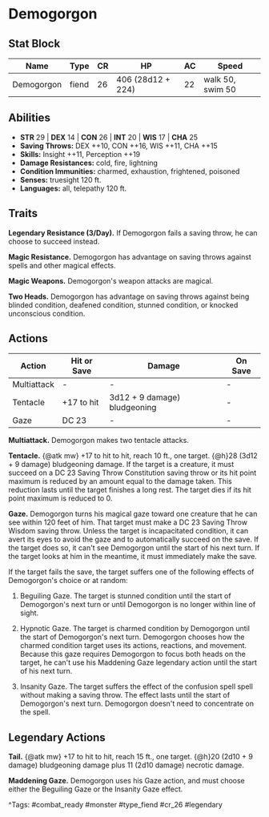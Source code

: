 # Demogorgon

## Stat Block

| Name | Type | CR | HP | AC | Speed |
|------|------|----|----|----|-------|
| Demogorgon | fiend | 26 | 406 (28d12 + 224) | 22 | walk 50, swim 50 |

## Abilities

- **STR** 29 | **DEX** 14 | **CON** 26 | **INT** 20 | **WIS** 17 | **CHA** 25
- **Saving Throws:** DEX ++10, CON ++16, WIS ++11, CHA ++15  
- **Skills:** Insight ++11, Perception ++19  
- **Damage Resistances:** cold, fire, lightning  
- **Condition Immunities:** charmed, exhaustion, frightened, poisoned  
- **Senses:** truesight 120 ft.  
- **Languages:** all, telepathy 120 ft.

## Traits

**Legendary Resistance (3/Day).** If Demogorgon fails a saving throw, he can choose to succeed instead.

**Magic Resistance.** Demogorgon has advantage on saving throws against spells and other magical effects.

**Magic Weapons.** Demogorgon's weapon attacks are magical.

**Two Heads.** Demogorgon has advantage on saving throws against being blinded condition, deafened condition, stunned condition, or knocked unconscious condition.


## Actions

| Action | Hit or Save | Damage | On Save |
|--------|--------------|--------|----------|
| Multiattack | - | - | - |
| Tentacle | +17 to hit | 3d12 + 9 damage) bludgeoning | - |
| Gaze | DC 23 | - | - |

**Multiattack.** Demogorgon makes two tentacle attacks.

**Tentacle.** {@atk mw} +17 to hit to hit, reach 10 ft., one target. {@h}28 (3d12 + 9 damage) bludgeoning damage. If the target is a creature, it must succeed on a DC 23 Saving Throw Constitution saving throw or its hit point maximum is reduced by an amount equal to the damage taken. This reduction lasts until the target finishes a long rest. The target dies if its hit point maximum is reduced to 0.

**Gaze.** Demogorgon turns his magical gaze toward one creature that he can see within 120 feet of him. That target must make a DC 23 Saving Throw Wisdom saving throw. Unless the target is incapacitated condition, it can avert its eyes to avoid the gaze and to automatically succeed on the save. If the target does so, it can't see Demogorgon until the start of his next turn. If the target looks at him in the meantime, it must immediately make the save.

If the target fails the save, the target suffers one of the following effects of Demogorgon's choice or at random:

1. Beguiling Gaze. The target is stunned condition until the start of Demogorgon's next turn or until Demogorgon is no longer within line of sight.

2. Hypnotic Gaze. The target is charmed condition by Demogorgon until the start of Demogorgon's next turn. Demogorgon chooses how the charmed condition target uses its actions, reactions, and movement. Because this gaze requires Demogorgon to focus both heads on the target, he can't use his Maddening Gaze legendary action until the start of his next turn.

3. Insanity Gaze. The target suffers the effect of the confusion spell spell without making a saving throw. The effect lasts until the start of Demogorgon's next turn. Demogorgon doesn't need to concentrate on the spell.

## Legendary Actions

**Tail.** {@atk mw} +17 to hit to hit, reach 15 ft., one target. {@h}20 (2d10 + 9 damage) bludgeoning damage plus 11 (2d10 damage) necrotic damage.

**Maddening Gaze.** Demogorgon uses his Gaze action, and must choose either the Beguiling Gaze or the Insanity Gaze effect.



^Tags: #combat_ready #monster #type_fiend #cr_26 #legendary